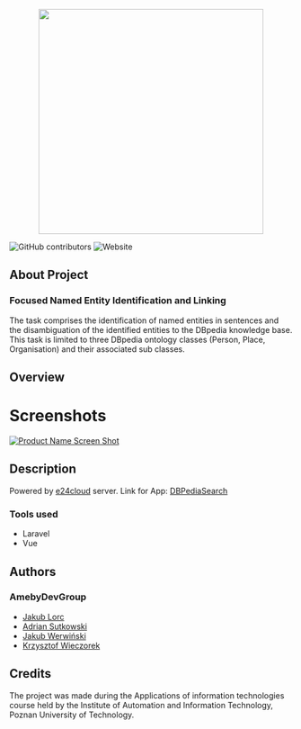 <p align="center"><img src="https://github.com/KrzychuW/DBPediaSearch/blob/master/logo.svg" width="400"></p>

<img alt="GitHub contributors" src="https://img.shields.io/github/contributors/KrzychuW/DBPediaSearch"> <img alt="Website" src="https://img.shields.io/website?url=https%3A%2F%2Fwww.gamefly.pl%2F">

## About Project 

### Focused Named Entity Identification and Linking

The task comprises the identification of named entities in sentences and the disambiguation of the identified entities to the DBpedia knowledge base. This task is limited to three DBpedia ontology classes (Person, Place, Organisation) and their associated sub classes.


## Overview 
# Screenshots
[![Product Name Screen Shot][product-screenshot]](https://gamefly.pl/)

## Description
Powered by <a href="https://www.e24cloud.com/">e24cloud</a> server. 
Link for App: <a href="https://gamefly.pl/">DBPediaSearch</a> 
### Tools used
- Laravel 
- Vue

## Authors 

### AmebyDevGroup 
- <a href="https://github.com/jlorc">Jakub Lorc</a>
- <a href="https://github.com/Dens0">Adrian Sutkowski</a>
- <a href="https://github.com/WerVa">Jakub Werwiński</a>
- <a href="https://github.com/KrzychuW">Krzysztof Wieczorek</a>



## Credits

The project was made during the Applications of information technologies course held by the Institute of Automation and Information Technology, Poznan University of Technology.



<!-- MARKDOWN LINKS & IMAGES -->
[product-screenshot]: images/screenshot.png
